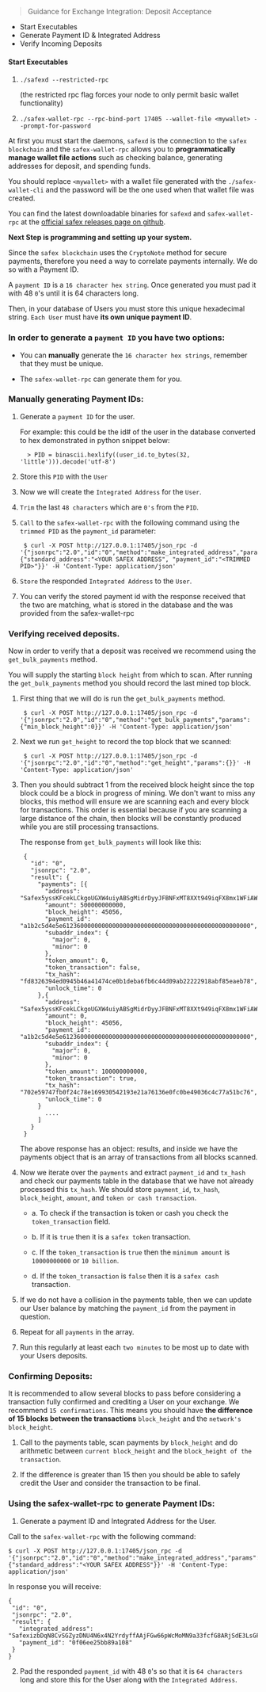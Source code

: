 > Guidance for Exchange Integration: Deposit Acceptance


* Start Executables
* Generate Payment ID & Integrated Address
* Verify Incoming Deposits

#### Start Executables

1. `./safexd --restricted-rpc`

   (the restricted rpc flag forces your node to only permit basic wallet functionality)

2. `./safex-wallet-rpc --rpc-bind-port 17405 --wallet-file <mywallet> --prompt-for-password`



At first you must start the daemons, `safexd` is the connection to the `safex blockchain` and the `safex-wallet-rpc` allows you to **programmatically manage wallet file actions** such as checking balance, generating addresses for deposit, and spending funds.

You should replace `<mywallet>` with a wallet file generated with the `./safex-wallet-cli` and the password will be the one used when that wallet file was created.

You can find the latest downloadable binaries for `safexd` and `safex-wallet-rpc` at the [official safex releases page on github](https://github.com/safex/safexcore/releases). 

**Next Step is programming and setting up your system.**

Since the `safex blockchain` uses the `CryptoNote` method for secure payments, therefore you need a way to correlate payments internally. We do so with a Payment ID.

A `payment ID` is a `16 character hex string`. Once generated you must pad it with 48 `0`'s until it is 64 characters long.

Then, in your database of Users you must store this unique hexadecimal string. `Each User` must have **its own unique payment ID**.


### In order to generate a `payment ID` you have two options:

* You can **manually** generate the `16 character hex strings`, remember that they must be unique.

* The `safex-wallet-rpc` can generate them for you. 


### Manually generating Payment IDs:

1. Generate a `payment ID` for the user. 

	For example: this could be the id# of the user in the database converted to hex demonstrated in python snippet below:

		 > PID = binascii.hexlify((user_id.to_bytes(32, 'little'))).decode('utf-8')

2. Store this `PID` with the `User`

3. Now we will create the `Integrated Address` for the `User`.

4. `Trim` the last `48 characters` which are `0's` from the `PID`.

5. `Call` to the `safex-wallet-rpc` with the following command using the `trimmed PID` as the `payment_id` parameter:

	    $ curl -X POST http://127.0.0.1:17405/json_rpc -d '{"jsonrpc":"2.0","id":"0","method":"make_integrated_address","params":{"standard_address":"<YOUR SAFEX ADDRESS", "payment_id":"<TRIMMED PID>"}}' -H 'Content-Type: application/json'

6. `Store` the responded `Integrated Address` to the `User`.

7. You can verify the stored payment id with the response received that the two are matching, what is stored in the database and the was provided from the safex-wallet-rpc

	
### Verifying received deposits.

Now in order to verify that a deposit was received we recommend using the `get_bulk_payments` method.
		
You will supply the starting `block height` from which to scan. After running the `get_bulk_payments` method you should record the last mined top block.

1. First thing that we will do is run the `get_bulk_payments` method. 
        
        $ curl -X POST http://127.0.0.1:17405/json_rpc -d '{"jsonrpc":"2.0","id":"0","method":"get_bulk_payments","params":{"min_block_height":0}}' -H 'Content-Type: application/json'
		
2. Next we run `get_height` to record the top block that we scanned:
		
	    $ curl -X POST http://127.0.0.1:17405/json_rpc -d '{"jsonrpc":"2.0","id":"0","method":"get_height","params":{}}' -H 'Content-Type: application/json'

3. Then you should subtract 1 from the received block height since the top block could be a block in progress of mining. We don't want to miss any blocks, this 			method will ensure we are scanning each and every block for transactions. This order is essential because if you are scanning a large distance of the chain, 			then blocks will be constantly produced while you are still processing transactions.

	The response from `get_bulk_payments` will look like this:

        {
          "id": "0",
          "jsonrpc": "2.0",
          "result": {
            "payments": [{
              "address": "Safex5yssKFcekLCkgoUGXW4uiyABSgMidrDyyJFBNFxMT8XXt949iqFX8mx1WFiAWBZoSf7ywx8hg7MpCmJTjss1oA4ubauQzp2E",
              "amount": 500000000000,
              "block_height": 45056,
              "payment_id": "a1b2c5d4e5e61236000000000000000000000000000000000000000000000000",
              "subaddr_index": {
                "major": 0,
                "minor": 0
              },
              "token_amount": 0,
              "token_transaction": false,
              "tx_hash": "fd8326394ed0945b46a41474ce0b1deba6fb6c44d09ab22222918abf85eaeb78",
              "unlock_time": 0
            },{
              "address": "Safex5yssKFcekLCkgoUGXW4uiyABSgMidrDyyJFBNFxMT8XXt949iqFX8mx1WFiAWBZoSf7ywx8hg7MpCmJTjss1oA4ubauQzp2E",
              "amount": 0,
              "block_height": 45056,
              "payment_id": "a1b2c5d4e5e61236000000000000000000000000000000000000000000000000",
              "subaddr_index": {
                "major": 0,
                "minor": 0
              },
              "token_amount": 100000000000,
              "token_transaction": true,
              "tx_hash": "702e59747fb0f24c78e169930542193e21a76136e0fc0be49036c4c77a51bc76",
              "unlock_time": 0
            }
              ....
            ]
          }
        }

   The above response has an object: results, and inside we have the payments object that is an array of transactions from all blocks scanned. 
	
4. Now we iterate over the `payments` and extract `payment_id` and `tx_hash` and check our payments table in the database that we have not already processed this `tx_hash`. We should store `payment_id`, `tx_hash`, `block_height`, `amount`, and `token or cash transaction`.

	* a. To check if the transaction is token or cash you check the `token_transaction` field. 
	
	* b. If it is `true` then it is a `safex token` transaction.
	
	* c. If the `token_transaction` is `true` then the `minimum amount` is `10000000000` or `10 billion`. 

	* d. If the `token_transaction` is `false` then it is a `safex cash` transaction.

5. If we do not have a collision in the payments table, then we can update our User balance by matching the `payment_id` from the payment in question.

6. Repeat for all `payments` in the array.

7. Run this regularly at least each `two minutes` to be most up to date with your Users deposits.		


### Confirming Deposits:
	
It is recommended to allow several blocks to pass before considering a transaction fully confirmed and crediting a User on your exchange. We recommend `15 confirmations`. This means you should have **the difference of 15 blocks between the transactions** `block_height` and the `network's block_height`.

1. Call to the payments table, scan payments by `block_height` and do arithmetic between `current block_height` and the `block_height of the transaction`.

2. If the difference is greater than 15 then you should be able to safely credit the User and consider the transaction to be final.



### Using the safex-wallet-rpc to generate Payment IDs:

1. Generate a payment ID and Integrated Address for the User. 
		
Call to the `safex-wallet-rpc` with the following command:
		    
    $ curl -X POST http://127.0.0.1:17405/json_rpc -d '{"jsonrpc":"2.0","id":"0","method":"make_integrated_address","params":{"standard_address":"<YOUR SAFEX ADDRESS"}}' -H 'Content-Type: application/json'

In response you will receive:

    
    {
     "id": "0",
     "jsonrpc": "2.0",
     "result": {
       "integrated_address": "SafexizbDqN8CvSGZyzDNU4N6x4N2YrdyffAAjFGw66pWcMoMN9a33fcfG8ARjSdE3LsGFrDtpUukYdLdrKLstp3covJu54hdRm7aRKwErqZpEHSF",
       "payment_id": "0f06ee25bb89a108"
     }
    }
    

2. Pad the responded `payment_id` with 48 `0`'s so that it is `64 characters` long and store this for the User along with the `Integrated Address`.
	

	

